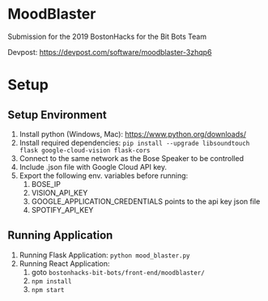 # MoodBlaster
Submission for the 2019 BostonHacks for the Bit Bots Team

Devpost: https://devpost.com/software/moodblaster-3zhqp6

# Setup

## Setup Environment

1. Install python (Windows, Mac): https://www.python.org/downloads/
2. Install required dependencies: `pip install --upgrade libsoundtouch flask google-cloud-vision flask-cors`
3. Connect to the same network as the Bose Speaker to be controlled
4. Include .json file with Google Cloud API key.
5. Export the following env. variables before running:
    1. BOSE_IP
    2. VISION_API_KEY
    3. GOOGLE_APPLICATION_CREDENTIALS points to the api key json file
    4. SPOTIFY_API_KEY

## Running Application

1. Running Flask Application: `python mood_blaster.py`
2. Running React Application:
   1. goto `bostonhacks-bit-bots/front-end/moodblaster/`
   2. `npm install`
   3. `npm start`
